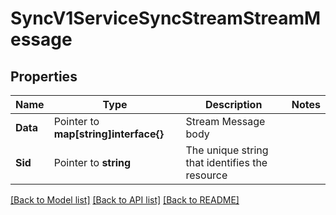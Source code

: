 # SyncV1ServiceSyncStreamStreamMessage

## Properties

Name | Type | Description | Notes
------------ | ------------- | ------------- | -------------
**Data** | Pointer to **map[string]interface{}** | Stream Message body |
**Sid** | Pointer to **string** | The unique string that identifies the resource |

[[Back to Model list]](../README.md#documentation-for-models) [[Back to API list]](../README.md#documentation-for-api-endpoints) [[Back to README]](../README.md)


